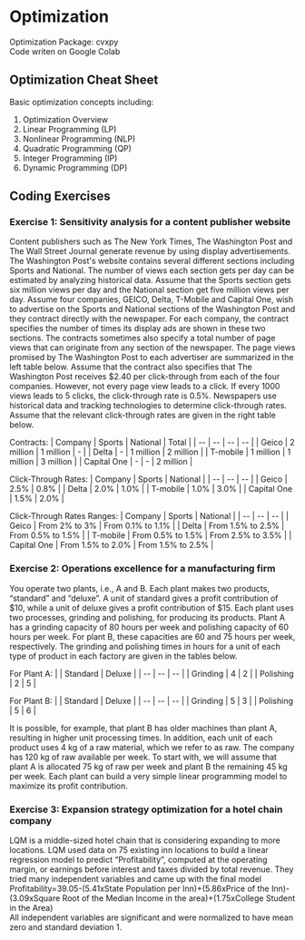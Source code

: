 # Optimization
Optimization Package: cvxpy  
Code writen on Google Colab

## Optimization Cheat Sheet
Basic optimization concepts including:
1. Optimization Overview
2. Linear Programming (LP)
3. Nonlinear Programming (NLP)
4. Quadratic Programming (QP)
5. Integer Programming (IP)
6. Dynamic Programming (DP)

## Coding Exercises

### Exercise 1: Sensitivity analysis for a content publisher website
Content publishers such as The New York Times, The Washington Post and The Wall Street Journal generate revenue by using display advertisements. The Washington Post's website contains several different sections including Sports and National. The number of views each section gets per day can be estimated by analyzing historical data. Assume that the Sports section gets six million views per day and the National section get five million views per day. Assume four companies, GEICO, Delta, T-Mobile and Capital One, wish to advertise on the Sports and National sections of the Washington Post and they contract directly with the newspaper. For each company, the contract specifies the number of times its display ads are shown in these two sections. The contracts sometimes also specify a total number of page views that can originate from any section of the newspaper. The page views promised by The Washington Post to each advertiser are summarized in the left table below. Assume that the contract also specifies that The Washington Post receives $2.40 per click-through from each of the four companies. However, not every page view leads to a click. If every 1000 views leads to 5 clicks, the click-through rate is 0.5%. Newspapers use historical data and tracking technologies to determine click-through rates. Assume that the relevant click-through rates are given in the right table below.

Contracts:
| Company | Sports | National | Total |
| -- | -- | -- | -- |
| Geico | 2 million | 1 million | - |
| Delta | - | 1 million | 2 million |
| T-mobile | 1 million | 1 million | 3 million |
| Capital One | - | - | 2 million |

Click-Through Rates:
| Company | Sports | National |
| -- | -- | -- |
| Geico | 2.5% | 0.8% |
| Delta | 2.0% | 1.0% |
| T-mobile | 1.0% | 3.0% |
| Capital One | 1.5% | 2.0% |

Click-Through Rates Ranges:
| Company | Sports | National |
| -- | -- | -- |
| Geico | From 2% to 3% | From 0.1% to 1.1% |
| Delta | From 1.5% to 2.5% | From 0.5% to 1.5% |
| T-mobile | From 0.5% to 1.5% | From 2.5% to 3.5% |
| Capital One | From 1.5% to 2.0% | From 1.5% to 2.5% |


### Exercise 2: Operations excellence for a manufacturing firm
You operate two plants, i.e., A and B. Each plant makes two products, “standard” and “deluxe”. A unit of standard gives a profit contribution of $10, while a unit of deluxe gives a profit contribution of $15.
Each plant uses two processes, grinding and polishing, for producing its products. Plant A has a grinding capacity of 80 hours per week and polishing capacity of 60 hours per week. For plant B, these capacities are 60 and 75 hours per week, respectively.
The grinding and polishing times in hours for a unit of each type of product in each factory are given in the tables below.

For Plant A:
|   | Standard | Deluxe |
| -- | -- | -- |
| Grinding | 4 | 2 |
| Polishing | 2 | 5 |

For Plant B:
|   | Standard | Deluxe |
| -- | -- | -- |
| Grinding | 5 | 3 |
| Polishing | 5 | 6 |

It is possible, for example, that plant B has older machines than plant A, resulting in higher unit processing times. In addition, each unit of each product uses 4 kg of a raw material, which we refer to as raw. The company has 120 kg of raw available per week. To start with, we will assume that plant A is allocated 75 kg of raw per week and plant B the remaining 45 kg per week. Each plant can build a very simple linear programming model to maximize its profit contribution.

### Exercise 3: Expansion strategy optimization for a hotel chain company
LQM is a middle-sized hotel chain that is considering expanding to more locations. LQM used data on 75 existing inn locations to build a linear regression model to predict “Profitability”, computed at the operating margin, or earnings before interest and taxes divided by total revenue. They tried many independent variables and came up with the final model  
Profitability=39.05-(5.41xState Population per Inn)+(5.86xPrice of the Inn)-(3.09xSquare Root of the Median Income in the area)+(1.75xCollege Student in the Area)  
All independent variables are significant and were normalized to have mean zero and standard deviation 1.

